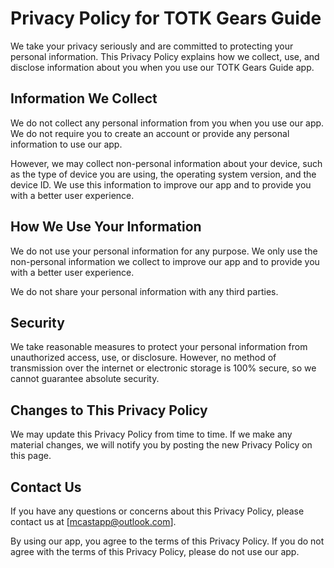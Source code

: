 # Privacy Policy for TOTK Gears Guide

We take your privacy seriously and are committed to protecting your personal information. This Privacy Policy explains how we collect, use, and disclose information about you when you use our TOTK Gears Guide app.

## Information We Collect

We do not collect any personal information from you when you use our app. We do not require you to create an account or provide any personal information to use our app.

However, we may collect non-personal information about your device, such as the type of device you are using, the operating system version, and the device ID. We use this information to improve our app and to provide you with a better user experience.

## How We Use Your Information

We do not use your personal information for any purpose. We only use the non-personal information we collect to improve our app and to provide you with a better user experience.

We do not share your personal information with any third parties.

## Security

We take reasonable measures to protect your personal information from unauthorized access, use, or disclosure. However, no method of transmission over the internet or electronic storage is 100% secure, so we cannot guarantee absolute security.

## Changes to This Privacy Policy

We may update this Privacy Policy from time to time. If we make any material changes, we will notify you by posting the new Privacy Policy on this page.

## Contact Us

If you have any questions or concerns about this Privacy Policy, please contact us at [mcastapp@outlook.com].

By using our app, you agree to the terms of this Privacy Policy. If you do not agree with the terms of this Privacy Policy, please do not use our app.

